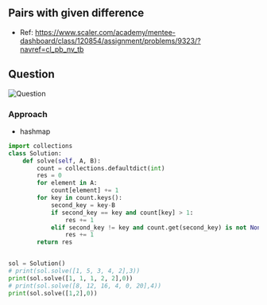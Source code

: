 
## Pairs with given difference
- Ref: https://www.scaler.com/academy/mentee-dashboard/class/120854/assignment/problems/9323/?navref=cl_pb_nv_tb

## Question
![Question](http://ankit-portfolio.s3-ap-southeast-1.amazonaws.com/images/datastructures/scaler/033-pairs-with-given-difference-question.png)


### Approach
- hashmap

```py
import collections
class Solution:
    def solve(self, A, B):
        count = collections.defaultdict(int)
        res = 0
        for element in A:
            count[element] += 1
        for key in count.keys():
            second_key = key-B
            if second_key == key and count[key] > 1:
                res += 1
            elif second_key != key and count.get(second_key) is not None:
                res += 1
        return res


sol = Solution()
# print(sol.solve([1, 5, 3, 4, 2],3))
print(sol.solve([1, 1, 1, 2, 2],0))
# print(sol.solve([8, 12, 16, 4, 0, 20],4))
print(sol.solve([1,2],0))
```